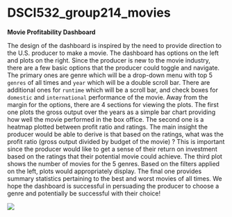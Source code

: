 # DSCI532_group214_movies

**Movie Profitability Dashboard**

The design of the dashboard is inspired by the need to provide direction to the U.S. producer to make a movie. The dashboard has options on the left and plots on the right. Since the producer is new to the movie industry, there are a few basic options that the producer could toggle and navigate. The primary ones are genre which will be a drop-down menu with top 5 `genres` of all times and `year` which will be a double scroll bar. There are additional ones for `runtime` which will be a scroll bar, and check boxes for `domestic` and `international` performance of the movie. Away from the margin for the options, there are 4 sections for viewing the plots. The first one plots the gross output over the years as a simple bar chart providing how well the movie performed in the box office. The second one is a heatmap plotted between profit ratio and ratings. The main insight the producer would be able to derive is that based on the ratings, what was the profit ratio (gross output divided by budget of the movie) ? This is important since the producer would like to get a sense of their return on investment based on the ratings that their potential movie could achieve.  The third plot shows the number of movies for the 5 genres. Based on the filters applied on the left, plots would appropriately display. The final one provides summary statistics pertaining to the best and worst movies of all times. We hope the dashboard is successful in persuading the producer to choose a genre and potentially be successful with their choice!

![]('proposal_v1.PNG')